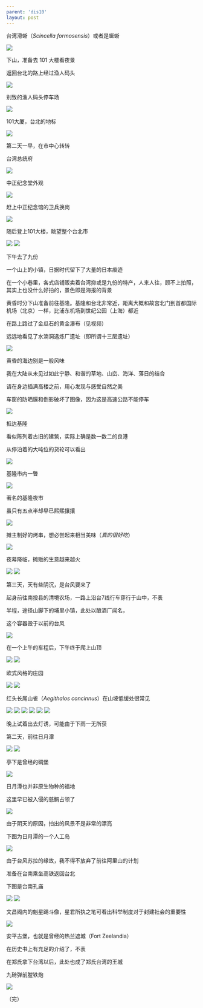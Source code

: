 ```yaml
---
parent: 'dis10'
layout: post
---
```


台湾滑蜥（<i>Scincella formosensis</i>）或者是蜒蜥

<img class='disc' src='https://i.postimg.cc/Qt2yw7F7/31.jpg'>

下山，准备去 101 大楼看夜景

返回台北的路上经过渔人码头

<img class='disc' src='https://i.postimg.cc/jSxkptSM/33.jpg'>

别致的渔人码头停车场

<img class='disc' src='https://i.postimg.cc/c4NzcQyy/34.jpg'>

101大厦，台北的地标

<img class='disc' src='https://i.postimg.cc/J7XgJpF5/35.jpg'>

第二天一早，在市中心转转

台湾总统府

<img class='disc' src='https://i.postimg.cc/TYq4Npfy/36.jpg'>

中正纪念堂外观

<img class='disc' src='https://i.postimg.cc/TwDkVPt3/38.jpg'>

赶上中正纪念馆的卫兵换岗

<img class='disc' src='https://i.postimg.cc/25JcLWFt/37.jpg'>

随后登上101大楼，眺望整个台北市

<img class='disc' src='https://i.postimg.cc/VvPKDchB/39.jpg'>

<img class='disc' src='https://i.postimg.cc/cLF5Z2K0/40.jpg'>

下午去了九份

一个山上的小镇，日据时代留下了大量的日本痕迹

在一个小巷里，各式店铺贩卖着台湾抑或是九份的特产，人来人往，顾不上拍照，其实上也没什么好拍的，景色即是海报的背景

黄昏时分下山准备前往基隆。基隆和台北非常近，距离大概和故宫北门到首都国际机场（北京）一样，比浦东机场到世纪公园（上海）都近

在路上路过了金瓜石的黄金瀑布（见视频）

远远地看见了水湳洞选炼厂遗址（即所谓十三层遗址）

<img class='disc' src='https://i.postimg.cc/1X0Jdjhx/41.jpg'>

黄昏的海边别是一般风味

我在大陆从未见过如此宁静、和谐的草地、山峦、海洋、落日的结合

请在身边插满高楼之前，用心发现与感受自然之美

车窗的防晒膜和倒影破坏了图像，因为这是高速公路不能停车

<img class='disc' src='https://i.postimg.cc/XN9HXpZ2/42.jpg'>

抵达基隆

看似陈列着古旧的建筑，实际上确是数一数二的良港

从停泊着的大吨位的货轮可以看出

<img class='disc' src='https://i.postimg.cc/yYBfRsc7/43.jpg'>

基隆市内一瞥

<img class='disc' src='https://i.postimg.cc/fRRBHC8F/44.jpg'>

著名的基隆夜市

虽只有五点半却早已熙熙攘攘

<img class='disc' src='https://i.postimg.cc/8CFwG5Qm/45.jpg'>

摊主制好的烤串，想必尝起来相当美味（<i>真的很好吃</i>）

<img class='disc' src='https://i.postimg.cc/Mp3tgB4G/46.jpg'>

夜幕降临，摊贩的生意越来越火

<img class='disc' src='https://i.postimg.cc/3NZF10mY/47.jpg'>

<img class='disc' src='https://i.postimg.cc/QMRmd3jG/48.jpg'>

第三天，天有些阴沉，是台风要来了

起身前往南投县的清境农场，一路上沿台7线行车穿行于山中，不表

半程，途径山脚下的埔里小镇，此处以酿酒厂闻名，

这个容器毁于以前的台风

<img class='disc' src='https://i.postimg.cc/159HtM1t/49.jpg'>

在一个上午的车程后，下午终于爬上山顶

<img class='disc' src='https://i.postimg.cc/wx52gZPZ/50.jpg'>

<img class='disc' src='https://i.postimg.cc/XvyKhzd2/51.jpg'>

欧式风格的庄园

<img class='disc' src='https://i.postimg.cc/RF51zLTv/52.jpg'>

<img class='disc' src='https://i.postimg.cc/3RXXr0Lm/53.jpg'>

红头长尾山雀（<i>Aegithalos concinnus</i>）在山坡低缓处很常见

<img class='disc' src='https://i.postimg.cc/MZY7hRf8/54.jpg'>

<img class='disc' src='https://i.postimg.cc/155GPtDV/55.jpg'>

<img class='disc' src='https://i.postimg.cc/Bnj2LVYq/56.jpg'>

<img class='disc' src='https://i.postimg.cc/MpgVymN1/57.jpg'>

<img class='disc' src='https://i.postimg.cc/50VzrNx0/58.jpg'>

<img class='disc' src='https://i.postimg.cc/cC1ns9tG/59.jpg'>

晚上试着出去灯诱，可能由于下雨一无所获

第二天，前往日月潭

<img class='disc' src='https://i.postimg.cc/x8sbqvLJ/60.jpg'>


<img class='disc' src='https://i.postimg.cc/59pzPVD4/61.jpg'>

亭下是曾经的碉堡

<img class='disc' src='https://i.postimg.cc/BnP1Q1bb/62.jpg'>

日月潭也并非原生物种的福地

这里早已被入侵的慈鲷占领了

<img class='disc' src='https://i.postimg.cc/pdN59X5Z/64.jpg'>

由于阴天的原因，拍出的风景不是非常的漂亮

下图为日月潭的一个人工岛

<img class='disc' src='https://i.postimg.cc/Gh5yCjc6/63.jpg'>

由于台风苏拉的缘故，我不得不放弃了前往阿里山的计划

准备在台南乘坐高铁返回台北

下图是台南孔庙

<img class='disc' src='https://i.postimg.cc/D0Y872K1/67.jpg'>

<img class='disc' src='https://i.postimg.cc/tJgs0s8X/66.jpg'>

文昌阁内的魁星踢斗像，星君所执之笔可看出科举制度对于封建社会的重要性

<img class='disc' src='https://i.postimg.cc/TPrLnMrX/65.jpg'>

安平古堡，也就是曾经的热兰遮城（Fort Zeelandia）

在历史书上有充足的介绍了，不表

在郑氏拿下台湾以后，此处也成了郑氏台湾的王城

九磅弹前膛铁炮

<img class='disc' src='https://i.postimg.cc/ZKCWVyrH/68.jpg'>

（完）
